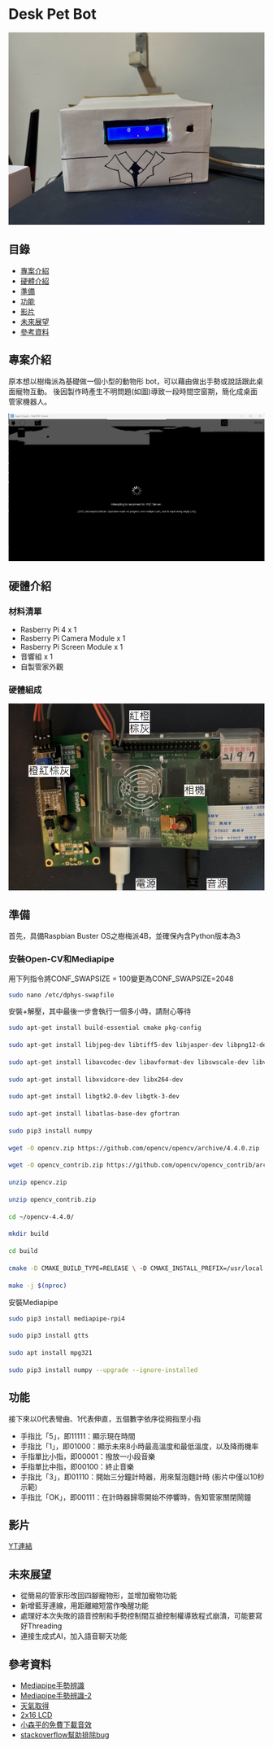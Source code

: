 # Desk Pet Bot

<img src="/assets/photo.jpg">

## 目錄

-   [專案介紹](#專案介紹)
-   [硬體介紹](#硬體介紹)
-   [準備](#準備)
-   [功能](#功能)
-   [影片](#影片)
-   [未來展望](#未來展望)
-   [參考資料](#參考資料)

## 專案介紹
原本想以樹梅派為基礎做一個小型的動物形 bot，可以藉由做出手勢或說話跟此桌面寵物互動。
後因製作時產生不明問題(如圖)導致一段時間空窗期，簡化成桌面管家機器人。

<img src="/assets/problem.png">

## 硬體介紹
### 材料清單
* Rasberry Pi 4 x 1
* Rasberry Pi Camera Module x 1
* Rasberry Pi Screen Module x 1
* 音響組 x 1
* 自製管家外觀

### 硬體組成
<img src="/assets/hard.png">

## 準備
首先，具備Raspbian Buster OS之樹梅派4B，並確保內含Python版本為3

### 安裝Open-CV和Mediapipe
用下列指令將CONF_SWAPSIZE = 100變更為CONF_SWAPSIZE=2048
```bash
sudo nano /etc/dphys-swapfile
```

安裝+解壓，其中最後一步會執行一個多小時，請耐心等待
```bash
sudo apt-get install build-essential cmake pkg-config

sudo apt-get install libjpeg-dev libtiff5-dev libjasper-dev libpng12-dev

sudo apt-get install libavcodec-dev libavformat-dev libswscale-dev libv4l-dev

sudo apt-get install libxvidcore-dev libx264-dev

sudo apt-get install libgtk2.0-dev libgtk-3-dev

sudo apt-get install libatlas-base-dev gfortran

sudo pip3 install numpy

wget -O opencv.zip https://github.com/opencv/opencv/archive/4.4.0.zip

wget -O opencv_contrib.zip https://github.com/opencv/opencv_contrib/archive/4.4.0.zip

unzip opencv.zip

unzip opencv_contrib.zip

cd ~/opencv-4.4.0/

mkdir build

cd build

cmake -D CMAKE_BUILD_TYPE=RELEASE \ -D CMAKE_INSTALL_PREFIX=/usr/local \ -D INSTALL_PYTHON_EXAMPLES=ON \ -D OPENCV_EXTRA_MODULES_PATH=~/opencv_contrib-4.4.0/modules \ -D BUILD_EXAMPLES=ON ..

make -j $(nproc)
```

安裝Mediapipe
```bash
sudo pip3 install mediapipe-rpi4

sudo pip3 install gtts

sudo apt install mpg321

sudo pip3 install numpy --upgrade --ignore-installed
```

## 功能
接下來以0代表彎曲、1代表伸直，五個數字依序從拇指至小指
* 手指比「5」，即11111：顯示現在時間
* 手指比「1」，即01000：顯示未來8小時最高溫度和最低溫度，以及降雨機率
* 手指單比小指，即00001：撥放一小段音樂
* 手指單比中指，即00100：終止音樂
* 手指比「3」，即01110：開始三分鐘計時器，用來幫泡麵計時 (影片中僅以10秒示範)
* 手指比「OK」，即00111：在計時器歸零開始不停響時，告知管家關閉鬧鐘


## 影片
[YT連結](https://youtu.be/iQZb3I2RjcA)


## 未來展望
* 從簡易的管家形改回四腳寵物形，並增加寵物功能
* 新增藍芽連線，用距離縮短當作喚醒功能
* 處理好本次失敗的語音控制和手勢控制間互搶控制權導致程式崩潰，可能要寫好Threading
* 連接生成式AI，加入語音聊天功能

## 參考資料
* [Mediapipe手勢辨識](https://steam.oxxostudio.tw/category/python/ai/ai-mediapipe-gesture.html)
* [Mediapipe手勢辨識-2](https://www.youtube.com/watch?v=a7B5EZVHHkw)
* [天氣取得](https://steam.oxxostudio.tw/category/python/spider/forecast.html)
* [2x16 LCD](https://www.youtube.com/watch?v=DHbLBTRpTWM)
* [小森平的免費下載音效](https://taira-komori.jpn.org/freesoundtw.html)
* [stackoverflow幫助排除bug](https://stackoverflow.com/)